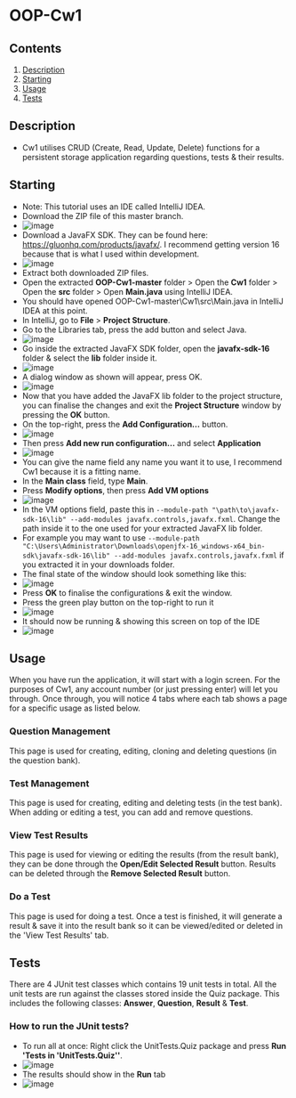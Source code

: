 # OOP-Cw1

## Contents
1. [Description](#Description)
2. [Starting](#Starting)
3. [Usage](#Usage)
7. [Tests](#Tests)

## Description 
- Cw1 utilises CRUD (Create, Read, Update, Delete) functions for a persistent storage application regarding questions, tests & their results.

## Starting
- Note: This tutorial uses an IDE called IntelliJ IDEA.
- Download the ZIP file of this master branch.
- ![image](https://user-images.githubusercontent.com/47162481/119997860-157fe600-bfc8-11eb-96ba-f8b9ae6b228b.png)
- Download a JavaFX SDK. They can be found here: https://gluonhq.com/products/javafx/. I recommend getting version 16 because that is what I used within development.
- ![image](https://user-images.githubusercontent.com/47162481/119998175-6099f900-bfc8-11eb-8f38-af80ebf4fa7a.png)
- Extract both downloaded ZIP files.
- Open the extracted **OOP-Cw1-master** folder > Open the **Cw1** folder > Open the **src** folder > Open **Main.java** using IntelliJ IDEA.
- You should have opened OOP-Cw1-master\Cw1\src\Main.java in IntelliJ IDEA at this point.
- In IntelliJ, go to **File** > **Project Structure**.
- Go to the Libraries tab, press the add button and select Java.
- ![image](https://user-images.githubusercontent.com/47162481/120001773-0a2eb980-bfcc-11eb-9bb6-2e38f7624be0.png)
- Go inside the extracted JavaFX SDK folder, open the **javafx-sdk-16** folder & select the **lib** folder inside it.
- ![image](https://user-images.githubusercontent.com/47162481/120001989-43ffc000-bfcc-11eb-81c3-d9b9ae6585e2.png)
- A dialog window as shown will appear, press OK.
- ![image](https://user-images.githubusercontent.com/47162481/120002266-8cb77900-bfcc-11eb-9171-ee25a733d723.png)
- Now that you have added the JavaFX lib folder to the project structure, you can finalise the changes and exit the **Project Structure** window by pressing the **OK** button.
- On the top-right, press the **Add Configuration...** button.
- ![image](https://user-images.githubusercontent.com/47162481/120002753-094a5780-bfcd-11eb-8402-0a63b592fb2c.png)
- Then press **Add new run configuration...** and select **Application**
- ![image](https://user-images.githubusercontent.com/47162481/120003031-43b3f480-bfcd-11eb-9a1d-52048fa3263d.png)
- You can give the name field any name you want it to use, I recommend Cw1 because it is a fitting name.
- In the **Main class** field, type **Main**.
- Press **Modify options**, then press **Add VM options**
- ![image](https://user-images.githubusercontent.com/47162481/120003654-dce30b00-bfcd-11eb-80e6-4cffc5eb79f3.png)
- In the VM options field, paste this in `--module-path "\path\to\javafx-sdk-16\lib" --add-modules javafx.controls,javafx.fxml`. Change the path inside it to the one used for your extracted JavaFX lib folder.
- For example you may want to use `--module-path "C:\Users\Administrator\Downloads\openjfx-16_windows-x64_bin-sdk\javafx-sdk-16\lib" --add-modules javafx.controls,javafx.fxml` if you extracted it in your downloads folder.
- The final state of the window should look something like this:
- ![image](https://user-images.githubusercontent.com/47162481/120004779-15371900-bfcf-11eb-8fdf-c09976d78805.png)
- Press **OK** to finalise the configurations & exit the window.
- Press the green play button on the top-right to run it
- ![image](https://user-images.githubusercontent.com/47162481/120005134-765eec80-bfcf-11eb-9baa-39fe23daf983.png)
- It should now be running & showing this screen on top of the IDE
- ![image](https://user-images.githubusercontent.com/47162481/120005206-8c6cad00-bfcf-11eb-852d-e266fa52703a.png)

## Usage
When you have run the application, it will start with a login screen. For the purposes of Cw1, any account number (or just pressing enter) will let you through.
Once through, you will notice 4 tabs where each tab shows a page for a specific usage as listed below.
### Question Management
This page is used for creating, editing, cloning and deleting questions (in the question bank).
### Test Management
This page is used for creating, editing and deleting tests (in the test bank). When adding or editing a test, you can add and remove questions.
### View Test Results
This page is used for viewing or editing the results (from the result bank), they can be done through the **Open/Edit Selected Result** button. Results can be deleted through the **Remove Selected Result** button.
### Do a Test
This page is used for doing a test. Once a test is finished, it will generate a result & save it into the result bank so it can be viewed/edited or deleted in the 'View Test Results' tab.

## Tests
There are 4 JUnit test classes which contains 19 unit tests in total. All the unit tests are run against the classes stored inside the Quiz package. This includes the following classes: **Answer**, **Question**, **Result** & **Test**.
### How to run the JUnit tests?
- To run all at once: Right click the UnitTests.Quiz package and press **Run 'Tests in 'UnitTests.Quiz''**.
- ![image](https://user-images.githubusercontent.com/47162481/120009506-eec7ac80-bfd3-11eb-8b9a-b94e306335ec.png)
- The results should show in the **Run** tab
- ![image](https://user-images.githubusercontent.com/47162481/120009712-29314980-bfd4-11eb-88db-f42d65744092.png)
